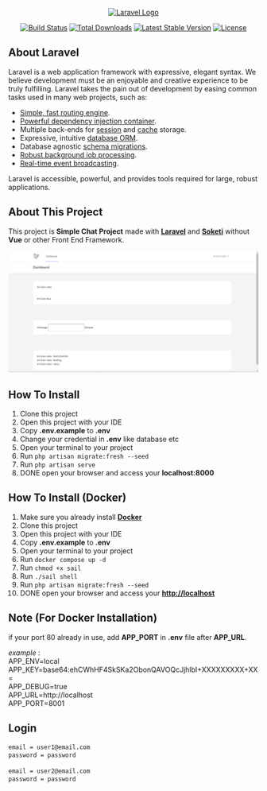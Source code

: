 <p align="center"><a href="https://laravel.com" target="_blank"><img src="https://raw.githubusercontent.com/laravel/art/master/logo-lockup/5%20SVG/2%20CMYK/1%20Full%20Color/laravel-logolockup-cmyk-red.svg" width="400" alt="Laravel Logo"></a></p>

<p align="center">
<a href="https://travis-ci.org/laravel/framework"><img src="https://travis-ci.org/laravel/framework.svg" alt="Build Status"></a>
<a href="https://packagist.org/packages/laravel/framework"><img src="https://img.shields.io/packagist/dt/laravel/framework" alt="Total Downloads"></a>
<a href="https://packagist.org/packages/laravel/framework"><img src="https://img.shields.io/packagist/v/laravel/framework" alt="Latest Stable Version"></a>
<a href="https://packagist.org/packages/laravel/framework"><img src="https://img.shields.io/packagist/l/laravel/framework" alt="License"></a>
</p>

## About Laravel

Laravel is a web application framework with expressive, elegant syntax. We believe development must be an enjoyable and creative experience to be truly fulfilling. Laravel takes the pain out of development by easing common tasks used in many web projects, such as:

- [Simple, fast routing engine](https://laravel.com/docs/routing).
- [Powerful dependency injection container](https://laravel.com/docs/container).
- Multiple back-ends for [session](https://laravel.com/docs/session) and [cache](https://laravel.com/docs/cache) storage.
- Expressive, intuitive [database ORM](https://laravel.com/docs/eloquent).
- Database agnostic [schema migrations](https://laravel.com/docs/migrations).
- [Robust background job processing](https://laravel.com/docs/queues).
- [Real-time event broadcasting](https://laravel.com/docs/broadcasting).

Laravel is accessible, powerful, and provides tools required for large, robust applications.

## About This Project

This project is **Simple Chat Project** made with **[Laravel](https://laravel.com)** and **[Soketi](Soketi)** without **Vue** or other Front End Framework. 

<img src="readme/Chat.png">

## How To Install

1. Clone this project
2. Open this project with your IDE
3. Copy **.env.example** to **.env**
4. Change your credential in **.env** like database etc
5. Open your terminal to your project
6. Run ```php artisan migrate:fresh --seed```
7. Run ```php artisan serve```
8. DONE open your browser and access your **localhost:8000**

## How To Install (Docker)

1. Make sure you already install **[Docker](https://docs.docker.com/)**
2. Clone this project
3. Open this project with your IDE
4. Copy **.env.example** to **.env**
5. Open your terminal to your project
6. Run ```docker compose up -d```
7. Run ```chmod +x sail```
8. Run ```./sail shell```
9. Run ```php artisan migrate:fresh --seed```
10. DONE open your browser and access your **[http://localhost](http://localhost)**

## Note (For Docker Installation)

if your port 80 already in use, add **APP_PORT** in **.env** file after **APP_URL**.

*example* :<br/>
APP_ENV=local<br/>
APP_KEY=base64:ehCWhHF4SkSKa2ObonQAVOQcJjhlbI+XXXXXXXXX+XX=<br/>
APP_DEBUG=true<br/>
APP_URL=http://localhost<br/>
APP_PORT=8001<br/>

## Login

    email = user1@email.com
    password = password

    email = user2@email.com
    password = password